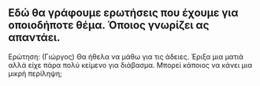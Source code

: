 Εδώ θα γράφουμε ερωτήσεις που έχουμε για οποιοδήποτε θέμα. 
Όποιος γνωρίζει ας απαντάει.
-------------------------------------------------

Ερώτηση: (Γιώργος)
Θα ήθελα να μάθω για τις άδειες. Έριξα μια ματιά αλλά είχε πάρα πολύ κείμενο για διάβασμα.
Μπορεί κάποιος να κάνει μια μικρή περίληψη;
